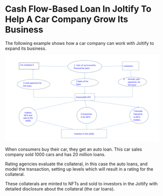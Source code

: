 # Cash Flow-Based Loan In Joltify To Help A Car Company Grow Its Business

The following example shows how a car company can work with Joltify to expand its business.

![](../.gitbook/assets/pic-carloan.png)

When consumers buy their car, they get an auto loan. This car sales company sold 1000 cars and has 20 million loans.&#x20;

Rating agencies evaluate the collateral, in this case the auto loans, and model the transaction, setting up levels which will result in a rating for the collateral.

These collaterals are minted to NFTs and sold to investors in the Joltify with detailed disclosure about the collateral (the car loans).

